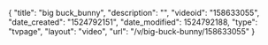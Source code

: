 {
    "title": "big buck_bunny",
    "description": "",
    "videoid": "158633055",
    "date_created": "1524792151",
    "date_modified": 1524792188,
    "type": "tvpage",
    "layout": "video",
    "url": "\/v\/big-buck-bunny\/158633055"
}